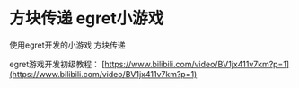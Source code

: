 # 方块传递 egret小游戏

使用egret开发的小游戏 方块传递

egret游戏开发初级教程：
[https://www.bilibili.com/video/BV1jx411v7km?p=1](https://www.bilibili.com/video/BV1jx411v7km?p=1)